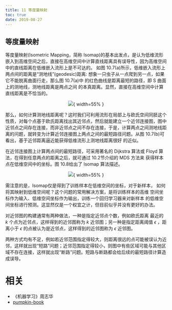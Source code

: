 ```yaml
---
title: 11 等度量映射
toc: true
date: 2019-08-27
---
```


## 等度量映射

等度量映射(Isometric Mapping，简称 Isomap)的基本出发点，是认为低维流形嵌入到高维空间之后，直接在高维空间中计算直线距离具有误导性，因为高维空间中的直线距离在低维嵌入流形上是不可达的。 如图 10.7(a)所示，低维嵌入流形上两点间的距离是“测地线”(geodesic)距离: 想象一只虫子从一点爬到另一点，如果它不能脱离曲面行走，那么图 10.7(a)中 的红色曲线是距离最短的路径，即 S 曲面上的测地线，测地线距离是两点之间 的本真距离。显然，直接在高维空间中计算直线距离是不恰当的。


<center>

![](http://images.iterate.site/blog/image/180629/j07fAIfF7C.png?imageslim){ width=55% }

</center>

那么，如何计算测地线距离呢？这时我们可利用流形在局部上与欧氏空间同胚这个性质，对每个点基于欧氏距离找出其近邻点，然后就能建立一个近邻连接图，图中近邻点之间存在连接，而非近邻点之间不存在连接，于是，计算两点之间测地线距离的问题，就转变为计算近邻连接图上两点之间的最短路径问题。从图 10.7(b)可看出，基于近邻距离逼近能获得低维流形上测地线距离很好 的近似。

在近邻连接图上计算两点间的最短路径，可采用著名的 Dijkstra 算法或 Floyd 算法，在得到任意两点的距离之后，就可通过 10.2节介绍的 MDS 方法来 获得样本点在低维空间中的坐标。图 10.8给出了 Isomap 算法描述。

<center>

![](http://images.iterate.site/blog/image/180629/kGfaAC4DkF.png?imageslim){ width=55% }


</center>


需注意的是，Isomap仅是得到了训练样本在低维空间的坐标，对于新样本， 如何将其映射到低维空间呢？这个问题的常用解决方案，是将训练样本的高维 空间坐标作为输入、低维空间坐标作为输出，训练一个回归学习器来对新样本 的低维空间坐标进行预测。这显然仅是一个权宜之计，但目前似乎并没有更好的办法。

对近邻图的构建通常有两种做法，一种是指定近邻点个数，例如欧氏距离 最近的 $k$ 个点为近邻点，这样得到的近邻图称为 $k$ 近邻图；另一种是指定距离阈值 $\epsilon$ ，距离小于 $\epsilon$ 的点被认为是近邻点，这样得到的近邻图称为 $\epsilon$ 近邻图。

两种方式均有不足，例如若近邻范围指定得较大，则距离很远的点可能被误认为近邻，这样就出现“短路”问题；近邻范围指定得较小，则图中有些区域可能与其他区域不存在连接，这样就出现“断路”问题。短路与断路都会给后续的最短路径计算造成误导。






# 相关

- 《机器学习》周志华
- [pumpkin-book](https://github.com/datawhalechina/pumpkin-book)
